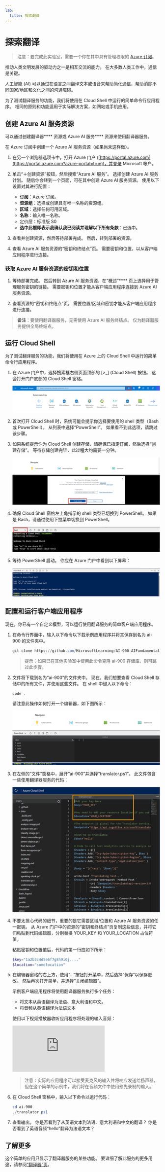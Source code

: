 ```yaml
---
lab:
  title: 探索翻译
---
```


# 探索翻译

> 注意：要完成此实验室，需要一个你在其中具有管理权限的 [Azure 订阅](https://azure.microsoft.com/free?azure-portal=true)。

推动人类文明发展的驱动力之一是相互交流的能力。 在大多数人类工作中，通信是关键。

人工智能 (AI) 可以通过在语言之间翻译文本或语音来帮助简化通信，帮助消除不同国家/地区和文化之间的沟通障碍。

为了测试翻译服务的功能，我们将使用在 Cloud Shell 中运行的简单命令行应用程序。 相同的原则和功能适用于实际解决方案，如网站或手机应用。

## 创建 Azure AI 服务资源

可以通过创建翻译器**** 资源或 Azure AI 服务**** 资源来使用翻译器服务。

在 Azure 订阅中创建一个 Azure AI 服务资源（如果尚未这样做）。

1. 在另一个浏览器选项卡中，打开 Azure 门户 ([https://portal.azure.com](https://portal.azure.com?azure-portal=true))，并登录 Microsoft 帐户。

1. 单击“&#65291;创建资源”按钮，然后搜索“Azure AI 服务”。 选择创建 Azure AI 服务计划。 随后你会转到一个页面，可在其中创建 Azure AI 服务资源。 使用以下设置对其进行配置：
    - **订阅**：Azure 订阅。
    - **资源组**：选择或创建具有唯一名称的资源组。
    - **区域**：选择任何可用区域。
    - **名称**：输入唯一名称。
    - 定价层：标准版 S0
    - **选中此框即表示我确认我已阅读并理解以下所有条款**：已选中。

1. 查看并创建资源，然后等待部署完成。 然后，转到部署的资源。

1. 查看 Azure AI 服务资源的“密钥和终结点”页。 需要密钥和位置，以从客户端应用程序进行连接。

### 获取 Azure AI 服务资源的密钥和位置

1. 等待部署完成。 然后转到 Azure AI 服务资源，在“概述”**** 页上选择用于管理服务密钥的链接。 需要密钥和位置才能从客户端应用程序连接到 Azure AI 服务资源。

1. 查看资源的“密钥和终结点”页。 需要位置/区域和密钥才能从客户端应用程序进行连接。

> **备注**：要使用翻译器服务，无需使用 Azure AI 服务终结点。 仅为翻译器服务提供全局终结点。 

## 运行 Cloud Shell

为了测试翻译服务的功能，我们将使用在 Azure 上的 Cloud Shell 中运行的简单命令行应用程序。 

1. 在 Azure 门户中，选择搜索框右侧页面顶部的 [>_] (Cloud Shell) 按钮。 这会打开门户底部的 Cloud Shell 窗格。

    ![单击顶部搜索框右侧的图标启动 Cloud Shell](media/translate-text-and-speech/powershell-portal-guide-1.png)

1. 首次打开 Cloud Shell 时，系统可能会提示你选择要使用的 shell 类型（Bash 或 PowerShell）。 从列表中选择“PowerShell”。 如果看不到此选项，请跳过该步骤。  

1. 如果系统提示你为 Cloud Shell 创建存储，请确保已指定订阅，然后选择“创建存储”。 等待存储创建完毕，此过程大约需要一分钟。

    ![单击“确认”以创建存储。](media/translate-text-and-speech/powershell-portal-guide-2.png)

1. 确保 Cloud Shell 窗格左上角指示的 shell 类型已切换到 PowerShell。 如果是 Bash，请通过使用下拉菜单切换到 PowerShell。 

    ![如何查找左侧下拉菜单以切换到 PowerShell](media/translate-text-and-speech/powershell-portal-guide-3.png) 

1. 等待 PowerShell 启动。 你应在 Azure 门户中看到以下屏幕：  

    ![等待 PowerShell 启动。](media/translate-text-and-speech/powershell-prompt.png)

## 配置和运行客户端应用程序

现在，你已有一个自定义模型，可以运行使用翻译服务的简单客户端应用程序。

1. 在命令行界面中，输入以下命令以下载示例应用程序并将其保存到名为 ai-900 的文件夹中。

    ```PowerShell
    git clone https://github.com/MicrosoftLearning/AI-900-AIFundamentals ai-900
    ```

    >提示：如果已在其他实验室中使用此命令克隆 ai-900 存储库，则可跳过此步骤。

1. 文件将下载到名为“ai-900”的文件夹中。 现在，我们想要查看 Cloud Shell 存储中的所有文件，并使用这些文件。 在 shell 中键入以下命令： 

     ```PowerShell
    code .
    ```

    请注意此操作如何打开一个编辑器，如下图所示： 

    ![代码编辑器。](media/translate-text-and-speech/powershell-portal-guide-4.png)

1. 在左侧的“文件”窗格中，展开“ai-900”并选择“translator.ps1”。 此文件包含一些使用翻译器服务的代码：

    ![包含使用翻译器服务的代码的编辑器](media/translate-text-and-speech/translate-code.png)

1. 不要太担心代码的细节，重要的是它需要区域/位置和 Azure AI 服务资源的任一密钥。 从 Azure 门户中的资源的“密钥和终结点”页复制这些信息，并将它们粘贴到代码编辑器，分别替换 YOUR_KEY 和 YOUR_LOCATION 占位符值。

    粘贴密钥和位置值后，代码的第一行应如下所示：

    ```PowerShell
    $key="1a2b3c4d5e6f7g8h9i0j...."
    $location="somelocation"
    ```

1. 在编辑器窗格的右上方，使用“...”按钮打开菜单，然后选择“保存”以保存更改。 然后再次打开菜单，并选择“关闭编辑器”。

    示例客户端应用程序将使用翻译器服务执行多个任务：
    - 将文本从英语翻译为法语、意大利语和中文。
    - 将音频从英语翻译为法语文本

    使用以下视频播放器收听应用程序将处理的输入音频：

    <div class="embeddedvideo"><iframe src="https://www.microsoft.com/videoplayer/embed/RWORN0" frameborder="0" allowfullscreen="true" data-linktype="external"></iframe></div>


    > 注意：实际的应用程序可以接受麦克风的输入并将响应发送给扬声器，但在这个简单的示例中，我们将在音频文件中使用预先录制的输入。

1. 在 Cloud Shell 窗格中，输入以下命令以运行代码：

    ```PowerShell
    cd ai-900
    ./translator.ps1
    ```

1. 查看输出。 你是否看到了从英语文本到法语、意大利语和中文的翻译？  你是否看到了英语音频“hello”翻译为法语文本？

## 了解更多

这个简单的应用只显示了翻译器服务的某些功能。 要详细了解此服务的更多用途，请参阅[“翻译器”页](https://docs.microsoft.com/azure/cognitive-services/translator/translator-overview)。